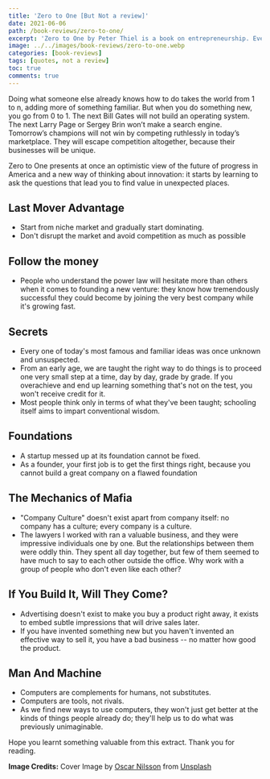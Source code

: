 ```yaml
---
title: 'Zero to One [But Not a review]'
date: 2021-06-06
path: /book-reviews/zero-to-one/
excerpt: 'Zero to One by Peter Thiel is a book on entrepreneurship. Ever new creation goes from 0 to 1. This book teaches you how to get there. If you are copying then you are not learning.'
image: ../../images/book-reviews/zero-to-one.webp
categories: [book-reviews]
tags: [quotes, not a review]
toc: true
comments: true
---
```


Doing what someone else already knows how to do takes the world from 1 to n, adding more of something familiar. But when you do something new, you go from 0 to 1. The next Bill Gates will not build an operating system. The next Larry Page or Sergey Brin won’t make a search engine. Tomorrow’s champions will not win by competing ruthlessly in today’s marketplace. They will escape competition altogether, because their businesses will be unique.

Zero to One presents at once an optimistic view of the future of progress in America and a new way of thinking about innovation: it starts by learning to ask the questions that lead you to find value in unexpected places.

## Last Mover Advantage

- Start from niche market and gradually start dominating.
- Don't disrupt the market and avoid competition as much as possible

## Follow the money

- People who understand the power law will hesitate more than others when it comes to founding a new venture: they know how tremendously successful they could become by joining the very best company while it's growing fast.

## Secrets

- Every one of today's most famous and familiar ideas was once unknown and unsuspected.
- From an early age, we are taught the right way to do things is to proceed one very small step at a time, day by day, grade by grade. If you overachieve and end up learning something that's not on the test, you won't receive credit for it.
- Most people think only in terms of what they've been taught; schooling itself aims to impart conventional wisdom.

## Foundations

- A startup messed up at its foundation cannot be fixed.
- As a founder, your first job is to get the first things right, because you cannot build a great company on a flawed foundation

## The Mechanics of Mafia

- "Company Culture" doesn't exist apart from company itself: no company has a culture; every company is a culture.
- The lawyers I worked with ran a valuable business, and they were impressive individuals one by one. But the relationships between them were oddly thin. They spent all day together, but few of them seemed to have much to say to each other outside the office. Why work with a group of people who don't even like each other?

## If You Build It, Will They Come?

- Advertising doesn't exist to make you buy a product right away, it exists to embed subtle impressions that will drive sales later.
- If you have invented something new but you haven't invented an effective way to sell it, you have a bad business -- no matter how good the product.

## Man And Machine

- Computers are complements for humans, not substitutes.
- Computers are tools, not rivals.
- As we find new ways to use computers, they won't just get better at the kinds of things people already do; they'll help us to do what was previously unimaginable.

Hope you learnt something valuable from this extract. Thank you for reading.

**Image Credits:** Cover Image by <a href="https://unsplash.com/@oscrse?utm_source=unsplash&utm_medium=referral&utm_content=creditCopyText" target="_blank">Oscar Nilsson</a> from <a href="https://unsplash.com/s/photos/zero-to-one?utm_source=unsplash&utm_medium=referral&utm_content=creditCopyText" target="_blank">Unsplash</a>
